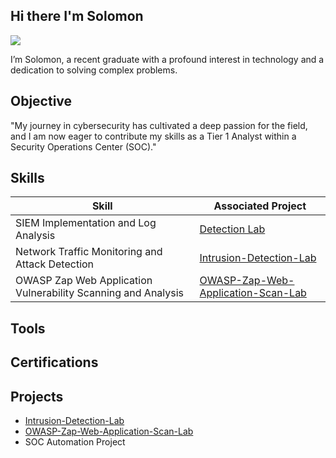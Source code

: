 ## Hi there I'm Solomon
<a href="https://linkedin.com/in/solomon-omari-095281172"><img src="https://img.shields.io/badge/-LinkedIn-0072b1?&style=for-the-badge&logo=linkedin&logoColor=white" /></a>

I’m Solomon, a recent graduate with a profound interest in technology and a dedication to solving complex problems.

## Objective
"My journey in cybersecurity has cultivated a deep passion for the field, and I am now eager to contribute my skills as a Tier 1 Analyst within a Security Operations Center (SOC)."

## Skills
| Skill                                         | Associated Project         |
|-----------------------------------------------|----------------------------|
| SIEM Implementation and Log Analysis          | <a href="https://google.com">Detection Lab</a>|
| Network Traffic Monitoring and Attack Detection | <a href="https://github.com/TheSolomonO/Intrusion-Detection-Lab">Intrusion-Detection-Lab</a>|
| OWASP Zap Web Application Vulnerability Scanning and Analysis | <a href="https://google.com](https://github.com/TheSolomonO/OWASP-Zap-Web-Application-Scan-Lab">OWASP-Zap-Web-Application-Scan-Lab</a>|

## Tools

## Certifications

## Projects
- <a href="https://github.com/TheSolomonO/Intrusion-Detection-Lab">Intrusion-Detection-Lab</a>
- <a href="https://github.com/TheSolomonO/OWASP-Zap-Web-Application-Scan-Lab">OWASP-Zap-Web-Application-Scan-Lab</a>
- SOC Automation Project
